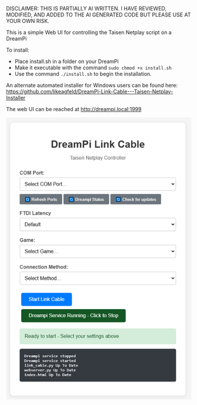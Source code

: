 DISCLAIMER: THIS IS PARTIALLY AI WRITTEN. I HAVE REVIEWED, MODIFIED, AND ADDED TO THE AI GENERATED CODE BUT PLEASE USE AT YOUR OWN RISK.

This is a simple Web UI for controlling the Taisen Netplay script on a DreamPi

To install:
- Place install.sh in a folder on your DreamPi
- Make it executable with the command `sudo chmod +x install.sh`
- Use the command `./install.sh` to begin the installation. 

An alternate automated installer for Windows users can be found here:
https://github.com/likeagfeld/DreamPi-Link-Cable---Taisen-Netplay-Installer

The web UI can be reached at http://dreampi.local:1999

![Screenshot](https://github.com/eaudunord/taisen-web-ui/blob/main/Capture.PNG?raw=true)
